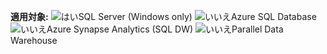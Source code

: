 <Token>**適用対象:** ![はい](media/yes-icon.png)SQL Server (Windows only) ![いいえ](media/no-icon.png)Azure SQL Database ![いいえ](media/no-icon.png)Azure Synapse Analytics (SQL DW) ![いいえ](media/no-icon.png)Parallel Data Warehouse </Token>